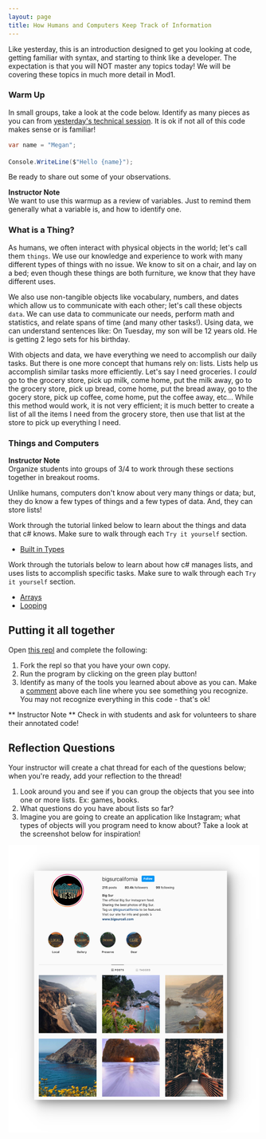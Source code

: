 ```yaml
---
layout: page
title: How Humans and Computers Keep Track of Information
---
```


Like yesterday, this is an introduction designed to get you looking at code, getting familiar with syntax, and starting to think like a developer.  The expectation is that you will NOT master any topics today! We will be covering these topics in much more detail in Mod1.

### Warm Up

In small groups, take a look at the code below.  Identify as many pieces as you can from [yesterday's technical session](./TechnicalDay1.md).  It is ok if not all of this code makes sense or is familiar!

```c#
var name = "Megan";

Console.WriteLine($"Hello {name}");
```

Be ready to share out some of your observations.

<aside class="instructor-notes">
    <p><strong>Instructor Note</strong><br>We want to use this warmup as a review of variables.  Just to remind them generally what a variable is, and how to identify one.</p>
</aside>

### What is a Thing?

As humans, we often interact with physical objects in the world; let's call them `things`.  We use our knowledge and experience to work with many different types of things with no issue.  We know to sit on a chair, and lay on a bed; even though these things are both furniture, we know that they have different uses.

We also use non-tangible objects like vocabulary, numbers, and dates which allow us to communicate with each other; let's call these objects `data`.  We can use data to communicate our needs, perform math and statistics, and relate spans of time (and many other tasks!). Using data, we can understand sentences like: On Tuesday, my son will be 12 years old. He is getting 2 lego sets for his birthday.

With objects and data, we have everything we need to accomplish our daily tasks.  But there is one more concept that humans rely on: lists. Lists help us accomplish similar tasks more efficiently.  Let's say I need groceries.  I _could_ go to the grocery store, pick up milk, come home, put the milk away, go to the grocery store, pick up bread, come home, put the bread away, go to the gocery store, pick up coffee, come home, put the coffee away, etc...  While this method would work, it is not very efficient; it is much better to create a list of all the items I need from the grocery store, then use that list at the store to pick up everything I need.


### Things and Computers

<aside class="instructor-notes">
    <p><strong>Instructor Note</strong><br>Organize students into groups of 3/4 to work through these sections together in breakout rooms.</p>
</aside>

Unlike humans, computers don't know about very many things or data; but, they do know a few types of things and a few types of data. And, they can store lists!

Work through the tutorial linked below to learn about the things and data that c# knows.  Make sure to walk through each `Try it yourself` section.
* [Built in Types](https://www.w3schools.com/cs/cs_data_types.php)

Work through the tutorials below to learn about how c# manages lists, and uses lists to accomplish specific tasks. Make sure to walk through each `Try it yourself` section.
* [Arrays](https://www.w3schools.com/cs/cs_arrays.php)
* [Looping](https://www.w3schools.com/cs/cs_arrays_loop.php)

## Putting it all together

Open [this repl](https://replit.com/@MeganMcMahon1/WorkingWithLists#main.cs) and complete the following:
1. Fork the repl so that you have your own copy.
2. Run the program by clicking on the green play button!
3. Identify as many of the tools you learned about above as you can.  Make a [comment](https://www.w3schools.com/cs/cs_comments.php) above each line where you see something you recognize. You may not recognize everything in this code - that's ok!

** Instructor Note ** Check in with students and ask for volunteers to share their annotated code!

## Reflection Questions
Your instructor will create a chat thread for each of the questions below; when you're ready, add your reflection to the thread!
1. Look around you and see if you can group the objects that you see into one or more lists.  Ex: games, books.
2. What questions do you have about lists so far?
3. Imagine you are going to create an application like Instagram; what types of objects will you program need to know about? Take a look at the screenshot below for inspiration!

![](/module0/images/instagram.png)
